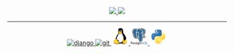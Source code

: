 <div align="center">
  <a href="https://github.com/pedrohsbarbosa99">
    <img height="164em" src="https://github-readme-streak-stats.herokuapp.com/?user=pedrohsbarbosa99&theme=dracula&hide_border=false"></img>
    <img height="164em" src="https://github-readme-stats.vercel.app/api/top-langs/?username=pedrohsbarbosa99&langs_count=8&theme=dracula&layout=compact">
   </img>
  </a>
  <hr />
  <a href="https://www.djangoproject.com/" target="_blank" rel="noreferrer"> <img src="https://cdn.worldvectorlogo.com/logos/django.svg" alt="django" width="40" height="40"/> </a> <a href="https://git-scm.com/" target="_blank" rel="noreferrer"> <img src="https://www.vectorlogo.zone/logos/git-scm/git-scm-icon.svg" alt="git" width="40" height="40"/> </a> <a href="https://www.linux.org/" target="_blank" rel="noreferrer"> <img src="https://raw.githubusercontent.com/devicons/devicon/master/icons/linux/linux-original.svg" alt="linux" width="40" height="40"/> </a> <a href="https://www.postgresql.org" target="_blank" rel="noreferrer"> <img src="https://raw.githubusercontent.com/devicons/devicon/master/icons/postgresql/postgresql-original-wordmark.svg" alt="postgresql" width="40" height="40"/> </a> <a href="https://www.python.org" target="_blank" rel="noreferrer"> <img src="https://raw.githubusercontent.com/devicons/devicon/master/icons/python/python-original.svg" alt="python" width="40" height="40"/> </a>
  <br />
</div>
